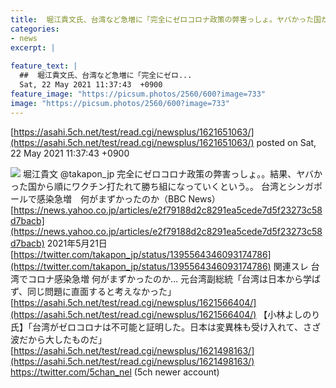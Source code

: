 ```yaml
---
title:  堀江貴文氏、台湾など急増に「完全にゼロコロナ政策の弊害っしょ。ヤバかった国から順にワクチンで勝ち組になってく」  
categories:
- news
excerpt: |
  
feature_text: |
  ##  堀江貴文氏、台湾など急増に「完全にゼロ...
  Sat, 22 May 2021 11:37:43  +0900
feature_image: "https://picsum.photos/2560/600?image=733"
image: "https://picsum.photos/2560/600?image=733"
---
```


[https://asahi.5ch.net/test/read.cgi/newsplus/1621651063/](https://asahi.5ch.net/test/read.cgi/newsplus/1621651063/)
posted on Sat, 22 May 2021 11:37:43  +0900

<!--more-->

![](https://president.ismcdn.jp/mwimgs/0/d/670/img_0d3ef2d9552e1b1e789695f2d212d62b751156.jpg) 堀江貴文 @takapon_jp 完全にゼロコロナ政策の弊害っしょ。。結果、ヤバかった国から順にワクチン打たれて勝ち組になっていくという。。 台湾とシンガポールで感染急増　何がまずかったのか（BBC News） [https://news.yahoo.co.jp/articles/e2f79188d2c8291ea5cede7d5f23273c58d7bacb](https://news.yahoo.co.jp/articles/e2f79188d2c8291ea5cede7d5f23273c58d7bacb) 2021年5月21日 [https://twitter.com/takapon_jp/status/1395564346093174786](https://twitter.com/takapon_jp/status/1395564346093174786) 関連スレ 台湾でコロナ感染急増 何がまずかったのか… 元台湾副総統「台湾は日本から学ばず、同じ問題に直面すると考えなかった」 [https://asahi.5ch.net/test/read.cgi/newsplus/1621566404/](https://asahi.5ch.net/test/read.cgi/newsplus/1621566404/) 【小林よしのり氏】「台湾がゼロコロナは不可能と証明した。日本は変異株も受け入れて、さざ波だから大したものだ」 [https://asahi.5ch.net/test/read.cgi/newsplus/1621498163/](https://asahi.5ch.net/test/read.cgi/newsplus/1621498163/) https://twitter.com/5chan_nel (5ch newer account)
